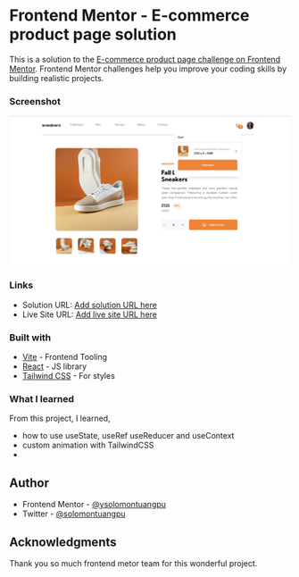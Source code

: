 # Frontend Mentor - E-commerce product page solution

This is a solution to the [E-commerce product page challenge on Frontend Mentor](https://www.frontendmentor.io/challenges/ecommerce-product-page-UPsZ9MJp6). Frontend Mentor challenges help you improve your coding skills by building realistic projects.


### Screenshot

![](./public/screenshot.png)



### Links

- Solution URL: [Add solution URL here](https://your-solution-url.com)
- Live Site URL: [Add live site URL here](https://your-live-site-url.com)


### Built with

- [Vite](https://vitejs.dev/) - Frontend Tooling
- [React](https://reactjs.org/) - JS library
- [Tailwind CSS](https://tailwindcss.com/) - For styles


### What I learned

From this project, I learned,
- how to use useState, useRef useReducer and useContext
- custom animation with TailwindCSS
- 

## Author

- Frontend Mentor - [@ysolomontuangpu](https://www.frontendmentor.io/profile/solomontuangpu)
- Twitter - [@solomontuangpu](https://www.twitter.com/solomontuangpu)


## Acknowledgments

Thank you so much frontend metor team for this wonderful project. 
